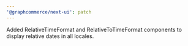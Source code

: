 ```yaml
---
'@graphcommerce/next-ui': patch
---
```


Added RelativeTimeFormat and RelativeToTimeFormat components to display relative dates in all locales.
